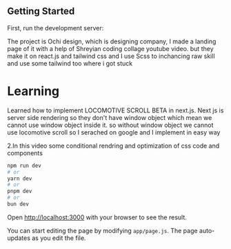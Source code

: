 ## Getting Started

First, run the development server:

The project is Ochi design, which is designing company, I made a landing page of it with a help of Shreyian coding collage youtube video.
but they make it on react.js and tailwind css and I use Scss to inchancing raw skill and use some tailwind too where i got stuck


# Learning 


Learned how to implement LOCOMOTIVE SCROLL BETA in next.js. Next js is server side rendering so they don't have window object which mean we cannot use window object inside it. so without window object we cannot use locomotive scroll so I serached on google and I implement in easy way

2.In this video some conditional rendring and optimization of css code and components


```bash
npm run dev
# or
yarn dev
# or
pnpm dev
# or
bun dev
```

Open [http://localhost:3000](http://localhost:3000) with your browser to see the result.

You can start editing the page by modifying `app/page.js`. The page auto-updates as you edit the file.


